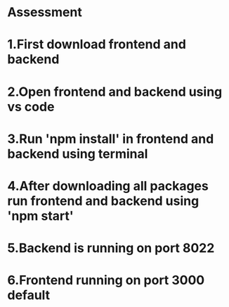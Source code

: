 # Assessment
# 1.First download frontend and backend
# 2.Open frontend and backend using vs code
# 3.Run 'npm install' in frontend and backend using terminal
# 4.After downloading all packages run frontend and backend using 'npm start'
# 5.Backend is running on port 8022
# 6.Frontend running on port 3000 default
